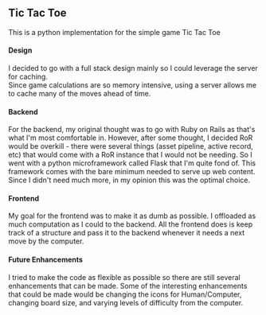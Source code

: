 ## Tic Tac Toe

This is a python implementation for the simple game Tic Tac Toe

#### Design

I decided to go with a full stack design mainly so I could leverage the server for caching.  
Since game calculations are so memory intensive, using a server allows me to cache many of the moves
ahead of time.  

#### Backend
For the backend, my original thought was to go with Ruby on Rails as that's what I'm most comfortable in. However, after
some thought, I decided RoR would be overkill - there were several things (asset pipeline, active record, etc) that 
would come with a RoR instance that I would not be needing. So I went with a python microframework called Flask that
I'm quite fond of.  This framework comes with the bare minimum needed to serve up web content. Since I didn't need 
much more, in my opinion this was the optimal choice.

#### Frontend
My goal for the frontend was to make it as dumb as possible.  I offloaded as much computation as I could to the backend. 
All the frontend does is keep track of a structure and pass it to the backend whenever it needs a next move by the 
computer. 

#### Future Enhancements
I tried to make the code as flexible as possible so there are still several enhancements that can be made.  Some of the
interesting enhancements that could be made would be changing the icons for Human/Computer, changing board size, and
varying levels of difficulty from the computer.
